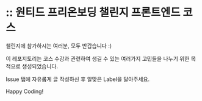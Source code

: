 # :: 원티드 프리온보딩 챌린지 프론트엔드 코스

챌린지에 참가하시는 여러분, 모두 반갑습니다 :)

이 레포지토리는 코스 수강과 관련하여 생길 수 있는 여러가지 고민들을 나누기 위한 목적으로 생성되었습니다.

Issue 탭에 자유롭게 글 작성하신 후 알맞은 Label을 달아주세요.

Happy Coding!
